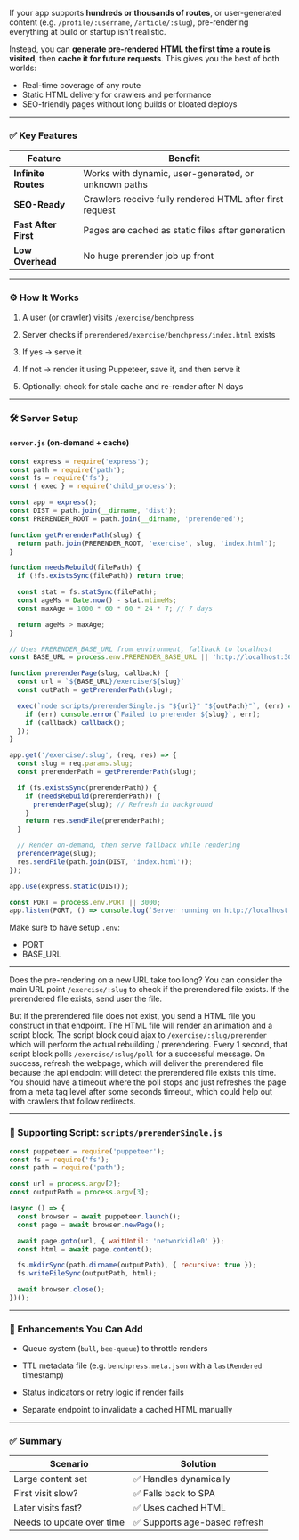 If your app supports **hundreds or thousands of routes**, or user-generated content (e.g. `/profile/:username`, `/article/:slug`), pre-rendering everything at build or startup isn’t realistic.

Instead, you can **generate pre-rendered HTML the first time a route is visited**, then **cache it for future requests**. This gives you the best of both worlds:

- Real-time coverage of any route
- Static HTML delivery for crawlers and performance
- SEO-friendly pages without long builds or bloated deploys

---

### ✅ Key Features

|Feature|Benefit|
|---|---|
|**Infinite Routes**|Works with dynamic, user-generated, or unknown paths|
|**SEO-Ready**|Crawlers receive fully rendered HTML after first request|
|**Fast After First**|Pages are cached as static files after generation|
|**Low Overhead**|No huge prerender job up front|

---

### ⚙️ How It Works

1. A user (or crawler) visits `/exercise/benchpress`
    
2. Server checks if `prerendered/exercise/benchpress/index.html` exists
    
3. If yes → serve it
    
4. If not → render it using Puppeteer, save it, and then serve it
    
5. Optionally: check for stale cache and re-render after N days
    

---

### 🛠 Server Setup

#### `server.js` (on-demand + cache)

```js
const express = require('express');
const path = require('path');
const fs = require('fs');
const { exec } = require('child_process');

const app = express();
const DIST = path.join(__dirname, 'dist');
const PRERENDER_ROOT = path.join(__dirname, 'prerendered');

function getPrerenderPath(slug) {
  return path.join(PRERENDER_ROOT, 'exercise', slug, 'index.html');
}

function needsRebuild(filePath) {
  if (!fs.existsSync(filePath)) return true;

  const stat = fs.statSync(filePath);
  const ageMs = Date.now() - stat.mtimeMs;
  const maxAge = 1000 * 60 * 60 * 24 * 7; // 7 days

  return ageMs > maxAge;
}

// Uses PRERENDER_BASE_URL from environment, fallback to localhost
const BASE_URL = process.env.PRERENDER_BASE_URL || 'http://localhost:3000';

function prerenderPage(slug, callback) {
  const url = `${BASE_URL}/exercise/${slug}`
  const outPath = getPrerenderPath(slug);

  exec(`node scripts/prerenderSingle.js "${url}" "${outPath}"`, (err) => {
    if (err) console.error(`Failed to prerender ${slug}`, err);
    if (callback) callback();
  });
}

app.get('/exercise/:slug', (req, res) => {
  const slug = req.params.slug;
  const prerenderPath = getPrerenderPath(slug);

  if (fs.existsSync(prerenderPath)) {
    if (needsRebuild(prerenderPath)) {
      prerenderPage(slug); // Refresh in background
    }
    return res.sendFile(prerenderPath);
  }

  // Render on-demand, then serve fallback while rendering
  prerenderPage(slug);
  res.sendFile(path.join(DIST, 'index.html'));
});

app.use(express.static(DIST));

const PORT = process.env.PORT || 3000;
app.listen(PORT, () => console.log(`Server running on http://localhost:${PORT}`));
```

Make sure to have setup `.env`:
- PORT
- BASE_URL

---

Does the pre-rendering on a new URL take too long? You can consider the main URL point `/exercise/:slug` to check if the prerendered file exists. If the prerendered file exists, send user the file.

But if the prerendered file does not exist, you send a HTML file you construct in that endpoint. The HTML file will render an animation and a script block. The script block could ajax to `/exercise/:slug/prerender` which will perform the actual rebuilding / prerendering. Every 1 second, that script block polls `/exercise/:slug/poll` for a successful message. On success, refresh the webpage, which will deliver the prerendered file because the api endpoint will detect the prerendered file exists this time. You should have a timeout where the poll stops and just refreshes the page from a meta tag level after some seconds timeout, which could help out with crawlers that follow redirects.

---

### 🔧 Supporting Script: `scripts/prerenderSingle.js`

```js
const puppeteer = require('puppeteer');
const fs = require('fs');
const path = require('path');

const url = process.argv[2];
const outputPath = process.argv[3];

(async () => {
  const browser = await puppeteer.launch();
  const page = await browser.newPage();

  await page.goto(url, { waitUntil: 'networkidle0' });
  const html = await page.content();

  fs.mkdirSync(path.dirname(outputPath), { recursive: true });
  fs.writeFileSync(outputPath, html);

  await browser.close();
})();
```

---

### 🧠 Enhancements You Can Add

- Queue system (`bull`, `bee-queue`) to throttle renders
    
- TTL metadata file (e.g. `benchpress.meta.json` with a `lastRendered` timestamp)
    
- Status indicators or retry logic if render fails
    
- Separate endpoint to invalidate a cached HTML manually
    

---

### ✅ Summary

|Scenario|Solution|
|---|---|
|Large content set|✅ Handles dynamically|
|First visit slow?|✅ Falls back to SPA|
|Later visits fast?|✅ Uses cached HTML|
|Needs to update over time|✅ Supports age-based refresh|
